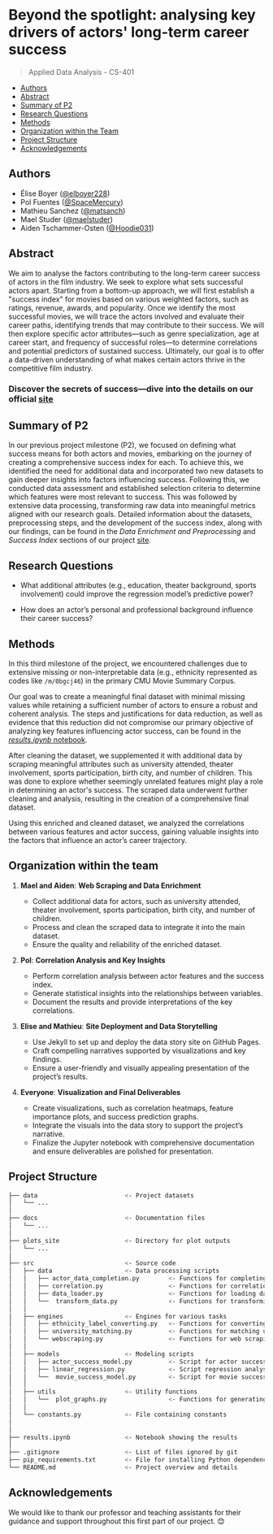 
# Beyond the spotlight: analysing key drivers of actors' long-term career success

> Applied Data Analysis - CS-401

* [Authors](#authors)
* [Abstract](#abstract)
* [Summary of P2](#summary-of-p2)
* [Research Questions](#research-questions)
* [Methods](#methods)
* [Organization within the Team](#organization-within-the-team)
* [Project Structure](#project-structure)
* [Acknowledgements](#acknowledgements)

## Authors

* Élise Boyer ([@elboyer228](https://github.com/elboyer228))
* Pol Fuentes ([@SpaceMercury](https://github.com/SpaceMercury))
* Mathieu Sanchez ([@matsanch](https://github.com/matsanch))
* Mael Studer ([@maelstuder](https://github.com/maelstuder))
* Aiden Tschammer-Osten ([@Hoodie031](https://github.com/Hoodie031))

## Abstract

We aim to analyse the factors contributing to the long-term career success of actors in the film industry. We seek to explore what sets successful actors apart. Starting from a bottom-up approach, we will first establish a "success index" for movies based on various weighted factors, such as ratings, revenue, awards, and popularity. Once we identify the most successful movies, we will trace the actors involved and evaluate their career paths, identifying trends that may contribute to their success. We will then explore specific actor attributes—such as genre specialization, age at career start, and frequency of successful roles—to determine correlations and potential predictors of sustained success. Ultimately, our goal is to offer a data-driven understanding of what makes certain actors thrive in the competitive film industry.

### Discover the secrets of success—dive into the details on our official [site](https://elboyer228.github.io/sigma_squad_site/)

## Summary of P2

In our previous project milestone (P2), we focused on defining what success means for both actors and movies, embarking on the journey of creating a comprehensive success index for each. To achieve this, we identified the need for additional data and incorporated two new datasets to gain deeper insights into factors influencing success. Following this, we conducted data assessment and established selection criteria to determine which features were most relevant to success. This was followed by extensive data processing, transforming raw data into meaningful metrics aligned with our research goals. Detailed information about the datasets, preprocessing steps, and the development of the success index, along with our findings, can be found in the *Data Enrichment and Preprocessing* and *Success Index* sections of our project [site](https://elboyer228.github.io/sigma_squad_site/).

## Research Questions

* What additional attributes (e.g., education, theater background, sports involvement) could improve the regression model’s predictive power?

* How does an actor’s personal and professional background influence their career success?

## Methods

In this third milestone of the project, we encountered challenges due to extensive missing or non-interpretable data (e.g., ethnicity represented as codes like `/m/0bgcj46`) in the primary CMU Movie Summary Corpus.

Our goal was to create a meaningful final dataset with minimal missing values while retaining a sufficient number of actors to ensure a robust and coherent analysis. The steps and justifications for data reduction, as well as evidence that this reduction did not compromise our primary objective of analyzing key features influencing actor success, can be found in the [*results.ipynb* notebook](results.ipynb).

After cleaning the dataset, we supplemented it with additional data by scraping meaningful attributes such as university attended, theater involvement, sports participation, birth city, and number of children. This was done to explore whether seemingly unrelated features might play a role in determining an actor's success. The scraped data underwent further cleaning and analysis, resulting in the creation of a comprehensive final dataset.

Using this enriched and cleaned dataset, we analyzed the correlations between various features and actor success, gaining valuable insights into the factors that influence an actor’s career trajectory.

## Organization within the team

1. **Mael and Aiden**: **Web Scraping and Data Enrichment**

    * Collect additional data for actors, such as university attended, theater involvement, sports participation, birth city, and number of children.
    * Process and clean the scraped data to integrate it into the main dataset.
    * Ensure the quality and reliability of the enriched dataset.

2. **Pol**: **Correlation Analysis and Key Insights**

    * Perform correlation analysis between actor features and the success index.
    * Generate statistical insights into the relationships between variables.
    * Document the results and provide interpretations of the key correlations.

3. **Elise and Mathieu**: **Site Deployment and Data Storytelling**

    * Use Jekyll to set up and deploy the data story site on GitHub Pages.
    * Craft compelling narratives supported by visualizations and key findings.
    * Ensure a user-friendly and visually appealing presentation of the project’s results.

4. **Everyone**: **Visualization and Final Deliverables**

    * Create visualizations, such as correlation heatmaps, feature importance plots, and success prediction graphs.
    * Integrate the visuals into the data story to support the project’s narrative.
    * Finalize the Jupyter notebook with comprehensive documentation and ensure deliverables are polished for presentation.

## Project Structure

```bash
├── data                        <- Project datasets
│   └── ...
│
├── docs                        <- Documentation files
│   └── ...
│
├── plots_site                  <- Directory for plot outputs
│   └── ...
│
├── src                         <- Source code
│   ├── data                    <- Data processing scripts
│   │   ├── actor_data_completion.py        <- Functions for completing actor data
│   │   ├── correlation.py                  <- Functions for correlation analysis
│   │   ├── data_loader.py                  <- Functions for loading data
│   │   └──  transform_data.py              <- Functions for transforming data
│   │
│   ├── engines                 <- Engines for various tasks
│   │   ├── ethnicity_label_converting.py   <- Functions for converting ethnicity labels
│   │   ├── university_matching.py          <- Functions for matching universities
│   │   └── webscraping.py                  <- Functions for web scraping
│   │
│   ├── models                  <- Modeling scripts
│   │   ├── actor_success_model.py          <- Script for actor success index model
│   │   ├── linear_regression.py            <- Script regression analysis
│   │   └──  movie_success_model.py         <- Script for movie success index model
│   │
│   ├── utils                   <- Utility functions
│   │   └──  plot_graphs.py                 <- Functions for generating visualizations
│   │
│   └── constants.py            <- File containing constants
│
│
├── results.ipynb               <- Notebook showing the results
│
├── .gitignore                  <- List of files ignored by git
├── pip_requirements.txt        <- File for installing Python dependencies
└── README.md                   <- Project overview and details
```

## Acknowledgements

We would like to thank our professor and teaching assistants for their guidance and support throughout this first part of our project. 😊
